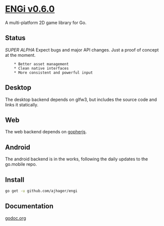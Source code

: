 # [ENGi v0.6.0](http://ajhager.com/engi)

A multi-platform 2D game library for Go.

## Status

*SUPER ALPHA* Expect bugs and major API changes. Just a proof of concept at the moment.

		* Better asset management
		* Clean native interfaces
		* More consistent and powerful input

## Desktop

The desktop backend depends on glfw3, but  includes the source code and links it statically.

## Web

The web backend depends on [gopherjs](http://github.com/neelance/gopherjs).

## Android

The android backend is in the works, following the daily updates to the go.mobile repo.

## Install

```bash
go get -u github.com/ajhager/engi
```

## Documentation

[godoc.org](http://godoc.org/github.com/ajhager/engi)
